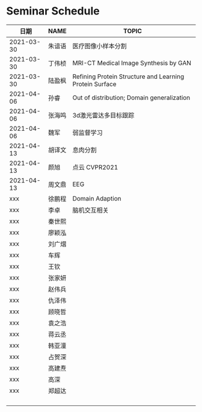 #  Seminar  Schedule

| 日期       | NAME            | TOPIC  |
| ---------- | --------------- | ------ |
| 2021-03-30 | 朱谙语          | 医疗图像小样本分割 |
| 2021-03-30 | 丁伟桢          | MRI-CT Medical Image Synthesis by GAN |
| 2021-03-30 | 陆盈枫          | Refining Protein Structure and Learning Protein Surface |
| 2021-04-06 | 孙睿 | Out of distribution; Domain generalization |
| 2021-04-06 | 张海鸣 | 3d激光雷达多目标跟踪 |
| 2021-04-06 | 魏军   | 弱监督学习 |
| 2021-04-13 | 胡译文 | 息肉分割 |
| 2021-04-13 | 颜旭 | 点云 CVPR2021 |
| 2021-04-13 | 周文鼎 | EEG |
| xxx        | 徐鹏程 | Domain Adaption |
| xxx        | 李卓 | 脑机交互相关 |
| xxx        | 秦世熙 |                                                         |
| xxx        | 廖颖泓 | |
| xxx        | 刘广熠 | |
| xxx        | 车辉 | |
| xxx | 王钦 | |
| xxx | 张家妍 | |
| xxx | 赵伟兵 | |
| xxx | 仇泽伟 | |
| xxx | 顾晓哲 | |
| xxx | 袁之浩 | |
| xxx | 蒋云丞 | |
| xxx | 韩亚潼 | |
| xxx | 占贺深 | |
| xxx | 高建焘 | |
| xxx | 高深 | |
| xxx | 郑超达 | |
| |        |  |
| |  | |
| |  | |
| |  | |



